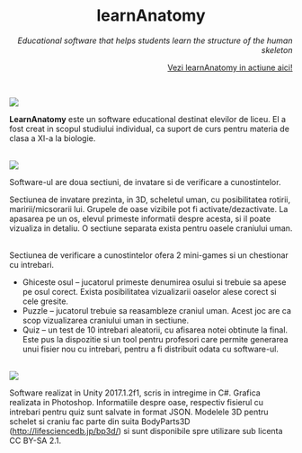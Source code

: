 
<h1 align="center">learnAnatomy</h1>
<p align="right"><i>Educational software that helps students learn the structure of the human skeleton</i></p>
<p align="right"> <a href="https://www.youtube.com/watch?v=4brnc9oPYC8">Vezi learnAnatomy in actiune aici! </a> </p>

</br>

<img src="https://i.imgur.com/0E7gyfF.png"></img>
<p><b>LearnAnatomy</b> este un software educational destinat elevilor de liceu. El a fost creat in scopul studiului individual, ca suport de curs pentru materia de clasa a XI-a la biologie.</p>
</br>
<img src="https://i.imgur.com/VIY3GMr.png"></img>

 Software-ul are doua sectiuni, de invatare si de verificare a cunostintelor.
</br>
<p>Sectiunea de invatare prezinta, in 3D, scheletul uman, cu posibilitatea rotirii, maririi/micsorarii lui. Grupele de oase vizibile pot fi activate/dezactivate. La apasarea pe un os, elevul primeste informatii despre acesta, si il poate vizualiza in detaliu.
O sectiune separata exista pentru oasele craniului uman.</p>

 </br>
Sectiunea de verificare a cunostintelor ofera 2 mini-games si un chestionar cu intrebari.
<ul>
<li>Ghiceste osul – jucatorul primeste denumirea osului si trebuie sa apese pe osul corect. Exista posibilitatea vizualizarii oaselor alese corect si cele gresite.</li>
<li>Puzzle – jucatorul trebuie sa reasambleze craniul uman. Acest joc are ca scop vizualizarea craniului uman in sectiune.</li>
<li>Quiz – un test de 10 intrebari aleatorii, cu afisarea notei obtinute la final.</li>
Este pus la dispozitie si un tool pentru profesori care permite generarea unui fisier nou cu intrebari, pentru a fi distribuit odata cu software-ul.
</ul>
</br>
<img src="https://i.imgur.com/cW1Y9ho.png"></img>

 Software realizat in Unity 2017.1.2f1, scris in intregime in C#. Grafica realizata in Photoshop.
Informatiile despre oase, respectiv fisierul cu intrebari pentru quiz sunt salvate in format JSON. 
Modelele 3D pentru schelet si craniu fac parte din suita BodyParts3D (http://lifesciencedb.jp/bp3d/) si sunt disponibile spre utilizare sub licenta CC BY-SA 2.1.
